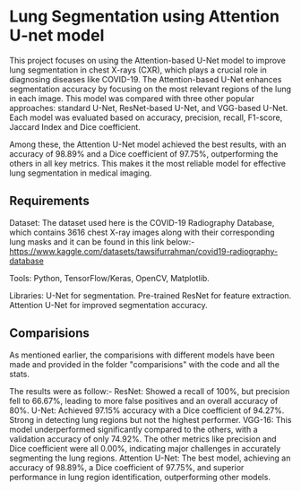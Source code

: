 # Lung Segmentation using Attention U-net model
This project focuses on using the Attention-based U-Net model to improve lung segmentation in chest X-rays (CXR), which plays a crucial role in diagnosing diseases like COVID-19. The Attention-based U-Net enhances segmentation accuracy by focusing on the most relevant regions of the lung in each image. This model was compared with three other popular approaches: standard U-Net, ResNet-based U-Net, and VGG-based U-Net. Each model was evaluated based on accuracy, precision, recall, F1-score, Jaccard Index and Dice coefficient.

Among these, the Attention U-Net model achieved the best results, with an accuracy of 98.89% and a Dice coefficient of 97.75%, outperforming the others in all key metrics. This makes it the most reliable model for effective lung segmentation in medical imaging.
## Requirements
Dataset: The dataset used here is the COVID-19 Radiography Database, which contains 3616 chest X-ray images along with their corresponding lung masks and it can be found in this link below:-
https://www.kaggle.com/datasets/tawsifurrahman/covid19-radiography-database

Tools: Python, TensorFlow/Keras, OpenCV, Matplotlib.

Libraries: U-Net for segmentation.
           Pre-trained ResNet for feature extraction.
          Attention U-Net for improved segmentation accuracy.
## Comparisions
As mentioned earlier, the comparisions with different models have been made and provided in the folder "comparisions" with the code and all the stats.

The results were as follow:-
ResNet: Showed a recall of 100%, but precision fell to 66.67%, leading to more false positives and an overall accuracy of 80%.
U-Net: Achieved 97.15% accuracy with a Dice coefficient of 94.27%. Strong in detecting lung regions but not the highest performer.
VGG-16: This model underperformed significantly compared to the others, with a validation accuracy of only 74.92%. The other metrics like precision and Dice coefficient were all 0.00%, indicating major challenges in accurately segmenting the lung regions.
Attention U-Net: The best model, achieving an accuracy of 98.89%, a Dice coefficient of 97.75%, and superior performance in lung region identification, outperforming other models.


